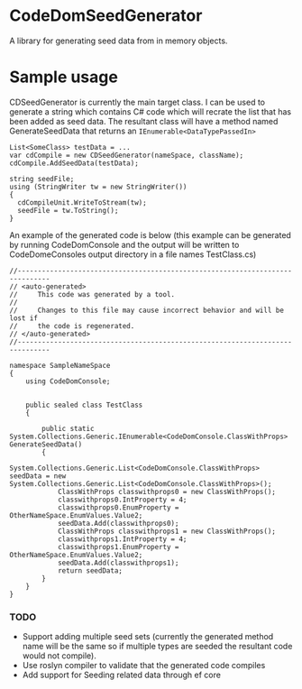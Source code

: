 # CodeDomSeedGenerator
A library for generating seed data from in memory objects.

# Sample usage
CDSeedGenerator is currently the main target class. I can be used to generate a string which contains C# code which will recrate the list that has been added as seed data. The resultant class will have a method named GenerateSeedData that returns an ```IEnumerable<DataTypePassedIn>```

```
List<SomeClass> testData = ...
var cdCompile = new CDSeedGenerator(nameSpace, className);
cdCompile.AddSeedData(testData);

string seedFile;
using (StringWriter tw = new StringWriter())
{
  cdCompileUnit.WriteToStream(tw);
  seedFile = tw.ToString();
}
```
An example of the generated code is below (this example can be generated  by running CodeDomConsole and the output will be written to CodeDomeConsoles output directory in a file names TestClass.cs)
```
//------------------------------------------------------------------------------
// <auto-generated>
//     This code was generated by a tool.
//
//     Changes to this file may cause incorrect behavior and will be lost if
//     the code is regenerated.
// </auto-generated>
//------------------------------------------------------------------------------

namespace SampleNameSpace
{
    using CodeDomConsole;
    
    
    public sealed class TestClass
    {
        
        public static System.Collections.Generic.IEnumerable<CodeDomConsole.ClassWithProps> GenerateSeedData()
        {
            System.Collections.Generic.List<CodeDomConsole.ClassWithProps> seedData = new System.Collections.Generic.List<CodeDomConsole.ClassWithProps>();
            ClassWithProps classwithprops0 = new ClassWithProps();
            classwithprops0.IntProperty = 4;
            classwithprops0.EnumProperty = OtherNameSpace.EnumValues.Value2;
            seedData.Add(classwithprops0);
            ClassWithProps classwithprops1 = new ClassWithProps();
            classwithprops1.IntProperty = 4;
            classwithprops1.EnumProperty = OtherNameSpace.EnumValues.Value2;
            seedData.Add(classwithprops1);
            return seedData;
        }
    }
}
```

### TODO
 * Support adding multiple seed sets (currently the generated method name will be the same so if multiple types are seeded the resultant code would not compile). 
 * Use roslyn compiler to validate that the generated code compiles
 * Add support for Seeding related data through ef core
